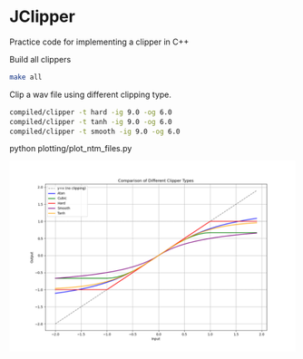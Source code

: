 # JClipper

Practice code for implementing a clipper in C++


Build all clippers
```bash
make all
```


Clip a wav file using different clipping type.

```bash
compiled/clipper -t hard -ig 9.0 -og 6.0
compiled/clipper -t tanh -ig 9.0 -og 6.0
compiled/clipper -t smooth -ig 9.0 -og 6.0
```

python plotting/plot_ntm_files.py

<img src="./images/clipper_types_comparison.png" alt="Description of image" width="800">
